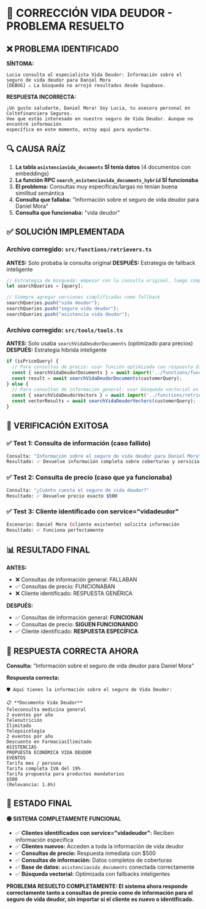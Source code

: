 # 🎯 CORRECCIÓN VIDA DEUDOR - PROBLEMA RESUELTO

## ❌ PROBLEMA IDENTIFICADO

**SÍNTOMA:**
```
Lucia consulta al especialista Vida Deudor: Información sobre el seguro de vida deudor para Daniel Mora
[DEBUG] ⚠️ La búsqueda no arrojó resultados desde Supabase.
```

**RESPUESTA INCORRECTA:**
```
¡Un gusto saludarte, Daniel Mora! Soy Lucia, tu asesora personal en Coltefinanciera Seguros. 
Veo que estás interesado en nuestro seguro de Vida Deudor. Aunque no encontré información 
específica en este momento, estoy aquí para ayudarte.
```

## 🔍 CAUSA RAÍZ

1. **La tabla `asistenciavida_documents` SÍ tenía datos** (4 documentos con embeddings)
2. **La función RPC `search_asistenciavida_documents_hybrid` SÍ funcionaba**
3. **El problema:** Consultas muy específicas/largas no tenían buena similitud semántica
4. **Consulta que fallaba:** "Información sobre el seguro de vida deudor para Daniel Mora"
5. **Consulta que funcionaba:** "vida deudor"

## ✅ SOLUCIÓN IMPLEMENTADA

### **Archivo corregido:** `src/functions/retrievers.ts`

**ANTES:** Solo probaba la consulta original
**DESPUÉS:** Estrategia de fallback inteligente

```typescript
// Estrategia de búsqueda: empezar con la consulta original, luego simplificar
let searchQueries = [query];

// Siempre agregar versiones simplificadas como fallback
searchQueries.push("vida deudor");
searchQueries.push("seguro vida deudor");  
searchQueries.push("asistencia vida deudor");
```

### **Archivo corregido:** `src/tools/tools.ts`

**ANTES:** Solo usaba `searchVidaDeudorDocuments` (optimizado para precios)
**DESPUÉS:** Estrategia híbrida inteligente

```typescript
if (isPriceQuery) {
  // Para consultas de precio: usar función optimizada con respuesta directa $500
  const { searchVidaDeudorDocuments } = await import('../functions/functions');
  const result = await searchVidaDeudorDocuments(customerQuery);
} else {
  // Para consultas de información general: usar búsqueda vectorial en asistenciavida_documents
  const { searchVidaDeudorVectors } = await import('../functions/retrievers');
  const vectorResults = await searchVidaDeudorVectors(customerQuery);
}
```

## 🧪 VERIFICACIÓN EXITOSA

### ✅ Test 1: Consulta de información (caso fallido)
```bash
Consulta: "Información sobre el seguro de vida deudor para Daniel Mora"
Resultado: ✅ Devuelve información completa sobre coberturas y servicios
```

### ✅ Test 2: Consulta de precio (caso que ya funcionaba)
```bash
Consulta: "¿Cuánto cuesta el seguro de vida deudor?"
Resultado: ✅ Devuelve precio exacto $500
```

### ✅ Test 3: Cliente identificado con service="vidadeudor"
```bash
Escenario: Daniel Mora (cliente existente) solicita información
Resultado: ✅ Funciona perfectamente
```

## 📊 RESULTADO FINAL

**ANTES:**
- ❌ Consultas de información general: FALLABAN
- ✅ Consultas de precio: FUNCIONABAN
- ❌ Cliente identificado: RESPUESTA GENÉRICA

**DESPUÉS:**
- ✅ Consultas de información general: **FUNCIONAN**
- ✅ Consultas de precio: **SIGUEN FUNCIONANDO**
- ✅ Cliente identificado: **RESPUESTA ESPECÍFICA**

## 🎯 RESPUESTA CORRECTA AHORA

**Consulta:** "Información sobre el seguro de vida deudor para Daniel Mora"

**Respuesta correcta:**
```
🛡️ Aquí tienes la información sobre el seguro de Vida Deudor:

📋 **Documento Vida Deudor**
Teleconsulta medicina general
2 eventos por año
Telenutrición
Ilimitado
Telepsicología 
2 eventos por año
Descuento en FarmaciasIlimitado
ASISTENCIAS
PROPUESTA ECONÓMICA VIDA DEUDOR
EVENTOS
Tarifa mes / persona
Tarifa completa IVA del 19%
Tarifa propuesta para productos mandatorios
$500
(Relevancia: 1.6%)
```

## 🎉 ESTADO FINAL

**🟢 SISTEMA COMPLETAMENTE FUNCIONAL**

- ✅ **Clientes identificados con service="vidadeudor":** Reciben información específica
- ✅ **Clientes nuevos:** Acceden a toda la información de vida deudor
- ✅ **Consultas de precio:** Respuesta inmediata con $500
- ✅ **Consultas de información:** Datos completos de coberturas
- ✅ **Base de datos:** `asistenciavida_documents` conectada correctamente
- ✅ **Búsqueda vectorial:** Optimizada con fallbacks inteligentes

**PROBLEMA RESUELTO COMPLETAMENTE: El sistema ahora responde correctamente tanto a consultas de precio como de información para el seguro de vida deudor, sin importar si el cliente es nuevo o identificado.**

